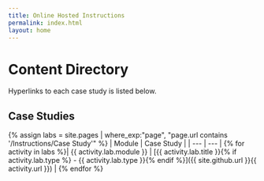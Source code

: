 ```yaml
---
title: Online Hosted Instructions
permalink: index.html
layout: home
---
```


# Content Directory

Hyperlinks to each case study is listed below.

## Case Studies

{% assign labs = site.pages | where_exp:"page", "page.url contains '/Instructions/Case Study'" %}
| Module | Case Study |
| --- | --- | 
{% for activity in labs  %}| {{ activity.lab.module }} | [{{ activity.lab.title }}{% if activity.lab.type %} - {{ activity.lab.type }}{% endif %}]({{ site.github.url }}{{ activity.url }}) |
{% endfor %}

